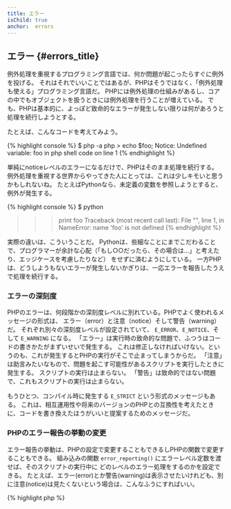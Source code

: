 ```yaml
---
title: エラー
isChild: true
anchor:  errors
---
```


## エラー {#errors_title}

例外処理を重視するプログラミング言語では、何か問題が起こったらすぐに例外を投げる。
それはそれでいいことではあるが、PHPはそうではなく、「例外処理も使える」プログラミング言語だ。
PHPには例外処理の仕組みがあるし、コアの中でもオブジェクトを扱うときには例外処理を行うことが増えている。
でも、PHPは基本的に、よっぽど致命的なエラーが発生しない限りは何があろうと処理を続行しようとする。

たとえば、こんなコードを考えてみよう。

{% highlight console %}
$ php -a
php > echo $foo;
Notice: Undefined variable: foo in php shell code on line 1
{% endhighlight %}

単純にnoticeレベルのエラーになるだけで、PHPはそのまま処理を続行する。
例外処理を重視する世界からやってきた人にとっては、これは少しキモいと思うかもしれないね。
たとえばPythonなら、未定義の変数を参照しようとすると、例外が発生する。

{% highlight console %}
$ python
>>> print foo
Traceback (most recent call last):
  File "<stdin>", line 1, in <module>
NameError: name 'foo' is not defined
{% endhighlight %}

実際の違いは、こういうことだ。
Pythonは、些細なことにまでこだわることで、プログラマーが余計な心配（「もし○○だったら、その場合は…」と考えたり、エッジケースを考慮したりなど）
をせずに済むようにしている。
一方PHPは、どうしようもないエラーが発生しないかぎりは、一応エラーを報告したうえで処理を続行する。

### エラーの深刻度

PHPのエラーは、何段階かの深刻度レベルに別れている。PHPでよく使われるメッセージの形式は、
エラー（error）と注意（notice）そして警告（warning）だ。
それぞれ別々の深刻度レベルが設定されていて、 `E_ERROR`、`E_NOTICE`、そして `E_WARNING` になる。
「エラー」は実行時の致命的な問題で、ふつうはコードの書きかたがまずいせいで発生する。
これは修正しなければいけない。というのも、これが発生するとPHPの実行がそこで止まってしまうからだ。
「注意」は助言みたいなもので、問題を起こす可能性があるスクリプトを実行したときに発生する。
スクリプトの実行は止まらない。
「警告」は致命的ではない問題で、これもスクリプトの実行は止まらない。

もうひとつ、コンパイル時に発生する `E_STRICT` という形式のメッセージもある。
これは、相互運用性や将来のバージョンのPHPとの互換性を考えたときに、コードを書き換えたほうがいいと提案するためのメッセージだ。

### PHPのエラー報告の挙動の変更

エラー報告の挙動は、PHPの設定で変更することもできるしPHPの関数で変更することもできる。
組み込みの関数 `error_reporting()` にエラーレベル定数を渡せば、そのスクリプトの実行中に
どのレベルのエラー処理をするのかを設定できる。
たとえば、エラー(error)とか警告(warning)は表示させたいけれども、別に注意(notice)は見たくないという場合は、こんなふうにすればいい。

{% highlight php %}
<?php
error_reporting(E_ERROR | E_WARNING);
{% endhighlight %}

画面に表示するかしないか(開発時に有効)だけでなく、ログに出力するかしないか(運用時に有効)も制御できる。
詳細は [エラーレポート][errorreport] を参照。

### インラインでのエラーの抑制

「ここでのエラーは無視すること」とPHPに指示することもできる。そのときに使うのが、
エラー制御演算子 `@` だ。この演算子を何かの式の前に書くと、
その式で発生したあらゆるエラーは黙って揉み消される。

{% highlight php %}
<?php
echo @$foo['bar'];
{% endhighlight %}

これは、もし `$foo['bar']` が存在すればその内容を出力するが、仮に変数 `$foo`
やキー `'bar'` が存在しなくてもエラーにはならない。単純に null を返して何も表示しないだけだ。
もしエラー制御演算子がなかったら、 `PHP Notice:  Undefined variable: foo` だとか
`PHP Notice:  Undefined index: bar` のようなエラーになる。

一見、よさげな機能だと感じるかもしれない。でも、これを使うと、あまり望ましくない代償を払うことになる。
まず、PHPでは、 `@` つきの式は `@` なしの式よりも処理効率が落ちてしまう。
「早まった最適化は諸悪の根源だ」とはいうものの、
もしパフォーマンスを重視するアプリケーションやライブラリを作っているのなら、
エラー制御演算子がパフォーマンスに及ぼす悪影響を知っておくべきだ。

次に、エラー制御演算子を使うと、発生したエラーが **完全に** 隠蔽されてしまう。
画面にも表示されなければ、ログに書き出されることもない。
また、運用中のPHPシステムのエラー制御演算子を無効にする仕組みはない。
今見ているエラーが仮に些細なものだとしよう。だとしても、それ以外に無視できないエラーが発生するかもしれない。
そんなエラーも、同様に隠蔽されてしまう。

エラー制御演算子を使わずにすむ道があるなら、その方向で考えるべきだ。
たとえばさっきのコードなら、こんなふうに書き直せばいい。

{% highlight php %}
<?php
// Null Coalescing Operator
echo $foo['bar'] ?? '';
{% endhighlight %}

エラーの抑制を使うのが理にかなっている場面として考えられるのは、
たとえば `fopen()` を使っていてファイルの読み込みに失敗した場合だ。
もちろん実際に読み込む前にファイルがあるかどうかをチェックするだろうが、
そのチェックが終わってから実際に `fopen()` で読み込むまでの間に
ファイルが削除されるかもしれない（まあありえないだろうけど、可能性はゼロではない）。
そんな場合、 `fopen()` が false を返し、 _そして_ エラーも発生する。
ほんとはPHP側で何とかしてもらいたいところだけれど、現状ではエラーを抑制するくらいしか手がない。

さっき、稼働中のPHPシステムではエラー制御演算子を無効化できないといったけれど、
実は、 [Xdebug] の設定 `xdebug.scream` を使えば、エラー制御演算子を無効化できる。
`php.ini` に、こんなふうに書けばいい。

{% highlight ini %}
xdebug.scream = On
{% endhighlight %}

実行時に設定するなら、 `ini_set` 関数を使えばいい。

{% highlight php %}
<?php
ini_set('xdebug.scream', '1')
{% endhighlight %}

この機能が役立つのは、コードのデバッグ中など、エラーから情報を読み取りたいときだ。
screamを使うときには気をつけて、あくまでも一時的なデバッグ用のツールとして使うようにしよう。
エラー制御演算子を無効にしたままでは正常に動かないというライブラリって、結構多いよ。

* [Error Control Operators]
* [SitePoint]
* [Xdebug]

### ErrorException

PHPは、例外が大好きな人たちにも対応したプログラミング言語だ。
ほんの数行のコードを足すだけで、例外に対応できる。
基本的に、エラーが発生したときには、 `ErrorException` クラスを使って「例外」を投げればいい。
このクラスは、 `Exception` クラスを継承したものだ。

これは、SymfonyやLaravelみたいな今どきのフレームワークでもよく使われている方法だ。
これらのフレームワークのデバッグモード *(開発モード)* は、 *スタックトレース* をいい感じに表示してくれる。

エラーや例外の処理や表示をうまい具合にやてくれるパッケージもある。
たとえば [Whoops!] もそのひとつだ。
これはLaravelをデフォルトでインストールするとついてくるものだけど、ほかのフレームワークでも使える。

開発中は、エラーを例外として投げるようにしておくと、その処理をしやすくなる。
開発中にもし例外が発生したら、それをcatch文でラップして、その状況に対応する処理を書くこともできる。
例外をひとつキャッチするたびに、アプリケーションはほんの少しずつ頑丈になっていく。

もっと詳しいことが知りたい、あるいは `ErrorException` クラスを使ったエラー処理について調べたいという人は、
[ErrorException クラス][errorexception] のドキュメントを読もう。

* [エラー制御演算子]
* [エラー処理用に定義済みの定数]
* [`error_reporting()`][error_reporting]
* [エラーレポート][errorreport]


[errorreport]: /#error_reporting
[Xdebug]: https://xdebug.org/docs/basic
[エラー制御演算子]: https://www.php.net/language.operators.errorcontrol
[SitePoint]: https://www.sitepoint.com/
[Whoops!]: https://filp.github.io/whoops/
[errorexception]: https://www.php.net/class.errorexception
[エラー処理用に定義済みの定数]: https://www.php.net/errorfunc.constants
[error_reporting]: https://www.php.net/function.error-reporting
